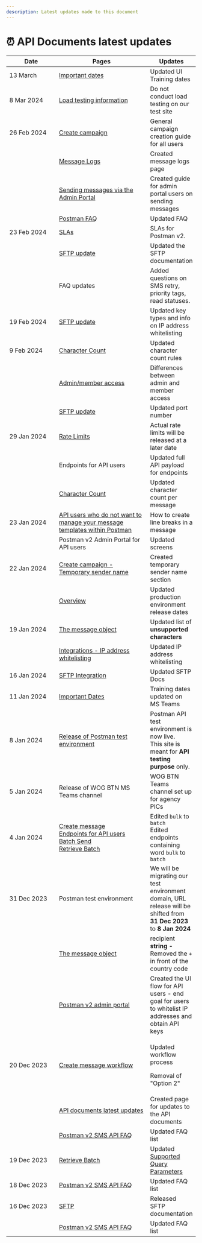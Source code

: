 ```yaml
---
description: Latest updates made to this document
---
```


# ⏰ API Documents latest updates



<table><thead><tr><th width="153">Date</th><th width="286">Pages</th><th>Updates</th></tr></thead><tbody><tr><td>13 March</td><td><a href="important-dates.md">Important dates</a></td><td>Updated UI Training dates</td></tr><tr><td>8 Mar 2024</td><td><a href="../postman-v2-admin-portal-for-api-users-mop/sending-messages-via-postman-api.md#postman-test-site-limitations">Load testing information</a></td><td>Do not conduct load testing on our test site</td></tr><tr><td>26 Feb 2024</td><td><a href="../postman-v2-general-user-guide-mop/create-campaign/">Create campaign</a></td><td>General campaign creation guide for all users</td></tr><tr><td></td><td><a href="../postman-v2-general-user-guide-mop/message-logs.md">Message Logs</a></td><td>Created message logs page</td></tr><tr><td></td><td><a href="../sftp/sending-messages-via-sftp.md">Sending messages via the Admin Portal</a></td><td>Created guide for admin portal users on sending messages</td></tr><tr><td></td><td><a href="../faq/postman-v2-sms-api-faq/">Postman FAQ</a></td><td>Updated FAQ</td></tr><tr><td>23 Feb 2024</td><td><a href="https://app.gitbook.com/o/QLgaqqZYDEHNkRvAtT8a/s/l3mC1ibWq8HG4BKl4qlL/~/changes/71/postman-v2-api-docs/about-postman-v2/postman-v2-slas">SLAs</a></td><td>SLAs for Postman v2.</td></tr><tr><td></td><td><a href="https://postman-v2.guides.gov.sg/sftp/sftp-integration">SFTP update</a></td><td>Updated the SFTP documentation</td></tr><tr><td></td><td>FAQ updates</td><td>Added questions on SMS retry, priority tags, read statuses.</td></tr><tr><td>19 Feb 2024</td><td><a href="https://postman-v2.guides.gov.sg/sftp/sftp-integration">SFTP update</a></td><td>Updated key types and info on IP address whitelisting</td></tr><tr><td>9 Feb 2024</td><td><a href="https://postman-v2.guides.gov.sg/postman-v2-admin-portal-for-api-users/create-message#character-count">Character Count</a></td><td>Updated character count rules</td></tr><tr><td></td><td><a href="https://postman-v2.guides.gov.sg/postman-v2-admin-portal-for-api-users/campaign-settings#settings-members">Admin/member access</a></td><td>Differences between admin and member access</td></tr><tr><td></td><td><a href="https://postman-v2.guides.gov.sg/sftp/sftp-integration">SFTP update</a></td><td>Updated port number</td></tr><tr><td>29 Jan 2024</td><td><a href="../general-notes-for-api-users/rate-limits.md">Rate Limits</a></td><td>Actual rate limits will be released at a later date</td></tr><tr><td></td><td>Endpoints for API users</td><td>Updated full API payload for endpoints</td></tr><tr><td></td><td><a href="../postman-v2-admin-portal-for-api-users-mop/sending-messages-via-postman-api.md#character-count">Character Count</a></td><td>Updated character count per message</td></tr><tr><td>23 Jan 2024</td><td><a href="../postman-v2-admin-portal-for-api-users-mop/sending-messages-via-postman-api.md#api-users-who-do-not-want-to-manage-your-message-templates-within-postman">API users who do not want to manage your message templates within Postman</a></td><td>How to create line breaks in a message</td></tr><tr><td></td><td>Postman v2 Admin Portal for API users</td><td>Updated screens</td></tr><tr><td>22 Jan 2024</td><td><a href="../postman-v2-general-user-guide-mop/create-campaign/#temporary-sender-name-mid-april-2024-to-launch">Create campaign - Temporary </a><a href="../postman-v2-general-user-guide-mop/create-campaign/#temporary-sender-name-mid-april-2024-to-launch">sender name</a></td><td>Created temporary sender name section</td></tr><tr><td></td><td><a href="../general-notes-for-api-users/overview.md#production-environment-base-url">Overview</a></td><td>Updated production environment release dates</td></tr><tr><td>19 Jan 2024</td><td><a href="../endpoints-for-api-users/the-message-object.md">The message object</a></td><td>Updated list of <strong>unsupported characters</strong></td></tr><tr><td></td><td><a href="../postman-v2-admin-portal-for-api-users-mop/campaign-settings.md#integrations-ip-address-whitelisting">Integrations - IP address whitelisting</a></td><td>Updated IP address whitelisting</td></tr><tr><td>16 Jan 2024</td><td><a href="../sftp/sftp-integration.md">SFTP Integration</a></td><td>Updated SFTP Docs</td></tr><tr><td>11 Jan 2024</td><td><a href="important-dates.md#wog-training-dates">Important Dates</a></td><td>Training dates updated on MS Teams</td></tr><tr><td>8 Jan 2024</td><td><a href="../#test-platform">Release of Postman test environment</a></td><td>Postman API test environment is now live. <br>This site is meant for <strong>API testing purpose</strong> only.</td></tr><tr><td>5 Jan 2024</td><td>Release of WOG BTN MS Teams channel</td><td>WOG BTN Teams channel set up for agency PICs</td></tr><tr><td>4 Jan 2024</td><td><a href="../postman-v2-admin-portal-for-api-users-mop/sending-messages-via-postman-api.md">Create message</a><br><a href="broken-reference">Endpoints for API users</a><br><a href="../endpoints-for-api-users/batch-send.md">Batch Send</a><br><a href="../endpoints-for-api-users/retrieve-batch.md">Retrieve Batch</a></td><td>Edited <code>bulk</code> to <code>batch</code><br>Edited endpoints containing word <code>bulk</code> to <code>batch</code></td></tr><tr><td>31 Dec 2023</td><td>Postman test environment</td><td>We will be migrating our test environment domain, URL release will be shifted from <strong>31 Dec 2023</strong> to <strong>8 Jan 2024</strong></td></tr><tr><td></td><td><a href="../endpoints-for-api-users/the-message-object.md#attributes">The message object</a></td><td>recipient <strong>string -</strong> Removed the <code>+</code> in front of the country code</td></tr><tr><td></td><td><a href="../postman-v2-general-user-guide-mop/logging-into-postman-v2.md">Postman v2 admin portal</a></td><td>Created the UI flow for API users - end goal for users to whitelist IP addresses and obtain API keys</td></tr><tr><td>20 Dec 2023</td><td><a href="../postman-v2-admin-portal-for-api-users-mop/sending-messages-via-postman-api.md">Create message workflow</a></td><td><p>Updated workflow process</p><p>Removal of "Option 2"</p></td></tr><tr><td></td><td><a href="api-documents-latest-updates.md">API documents latest updates</a></td><td>Created page for updates to the API documents</td></tr><tr><td></td><td><a href="broken-reference">Postman v2 SMS API FAQ</a></td><td>Updated FAQ list</td></tr><tr><td>19 Dec 2023</td><td><a href="../endpoints-for-api-users/retrieve-batch.md">Retrieve Batch</a></td><td>Updated <a href="../endpoints-for-api-users/retrieve-batch.md#supported-query-parameters">Supported Query Parameters</a></td></tr><tr><td>18 Dec 2023</td><td><a href="broken-reference">Postman v2 SMS API FAQ</a></td><td>Updated FAQ list</td></tr><tr><td>16 Dec 2023</td><td><a href="broken-reference">SFTP</a></td><td>Released SFTP documentation</td></tr><tr><td></td><td><a href="broken-reference">Postman v2 SMS API FAQ</a></td><td>Updated FAQ list</td></tr></tbody></table>

